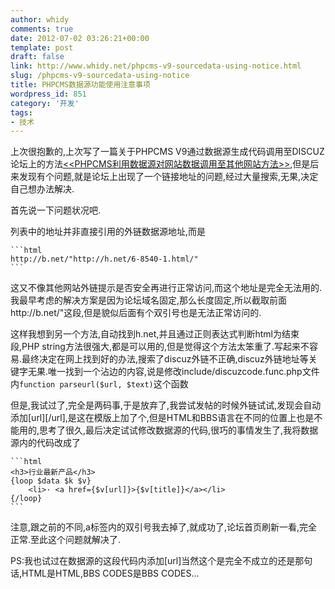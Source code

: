 ```yaml
---
author: whidy
comments: true
date: 2012-07-02 03:26:21+00:00
template: post
draft: false
link: http://www.whidy.net/phpcms-v9-sourcedata-using-notice.html
slug: /phpcms-v9-sourcedata-using-notice
title: PHPCMS数据源功能使用注意事项
wordpress_id: 851
category: '开发'
tags:
- 技术
---
```


上次很抱歉的,上次写了一篇关于PHPCMS V9通过数据源生成代码调用至DISCUZ论坛上的方法[<<PHPCMS利用数据源对网站数据调用至其他网站方法>>](/phpcms-data-website-to-website.html),但是后来发现有个问题,就是论坛上出现了一个链接地址的问题,经过大量搜索,无果,决定自己想办法解决.

首先说一下问题状况吧.

列表中的地址并非直接引用的外链数据源地址,而是

    
    ```html
    http://b.net/"http://h.net/6-8540-1.html/"
    ```


这又不像其他网站外链提示是否安全再进行正常访问,而这个地址是完全无法用的.我最早考虑的解决方案是因为论坛域名固定,那么长度固定,所以截取前面http://b.net/"这段,但是貌似后面有个双引号也是无法正常访问的.

这样我想到另一个方法,自动找到h.net,并且通过正则表达式判断html为结束段,PHP string方法很强大,都是可以用的,但是觉得这个方法太笨重了.写起来不容易.最终决定在网上找到好的办法,搜索了discuz外链不正确,discuz外链地址等关键字无果.唯一找到一个沾边的内容,说是修改include/discuzcode.func.php文件内`function parseurl($url, $text)`这个函数

但是,我试过了,完全是两码事,于是放弃了,我尝试发帖的时候外链试试,发现会自动添加[url][/url],是这在模版上加了个,但是HTML和BBS语言在不同的位置上也是不能用的,思考了很久,最后决定试试修改数据源的代码,很巧的事情发生了,我将数据源内的代码改成了

    
    ```html
    <h3>行业最新产品</h3>
    {loop $data $k $v}
        <li>· <a href={$v[url]}>{$v[title]}</a></li>
    {/loop}
    ```


注意,跟之前的不同,a标签内的双引号我去掉了,就成功了,论坛首页刷新一看,完全正常.至此这个问题就解决了.

PS:我也试过在数据源的这段代码内添加[url]当然这个是完全不成立的还是那句话,HTML是HTML,BBS CODES是BBS CODES...
